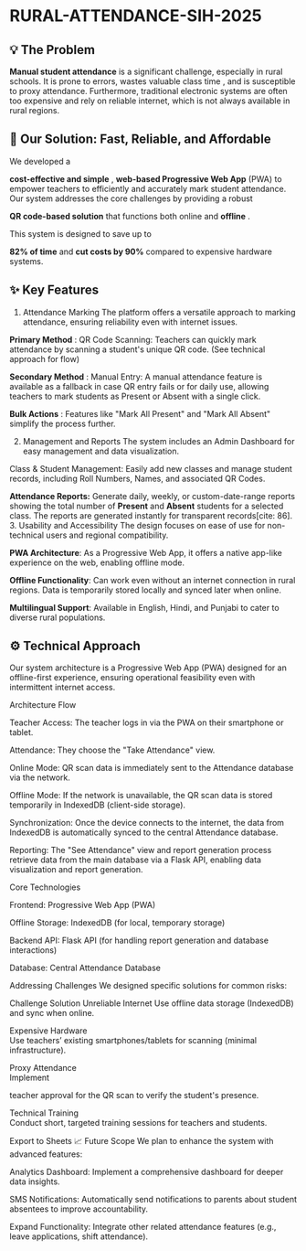 # RURAL-ATTENDANCE-SIH-2025


## 💡 The Problem
**Manual student attendance** is a significant challenge, especially in rural schools. It is prone to errors, wastes valuable class time , and is susceptible to proxy attendance. Furthermore, traditional electronic systems are often too expensive and rely on reliable internet, which is not always available in rural regions.




## 🌟 Our Solution: Fast, Reliable, and Affordable
We developed a 

**cost-effective and simple** , **web-based Progressive Web App** (PWA) to empower teachers to efficiently and accurately mark student attendance. Our system addresses the core challenges by providing a robust 


**QR code-based solution** that functions both online and **offline** .

This system is designed to save up to 

**82% of time** and **cut costs by 90%** compared to expensive hardware systems.


## ✨ Key Features 

1.  Attendance Marking
The platform offers a versatile approach to marking attendance, ensuring reliability even with internet issues.




**Primary Method** : QR Code Scanning: Teachers can quickly mark attendance by scanning a student's unique QR code. (See technical approach for flow) 




**Secondary Method** : Manual Entry: A manual attendance feature is available as a fallback in case QR entry fails or for daily use, allowing teachers to mark students as Present or Absent with a single click.


**Bulk Actions** : Features like "Mark All Present" and "Mark All Absent" simplify the process further. 



   

2. Management and Reports
The system includes an Admin Dashboard for easy management and data visualization.


Class & Student Management: Easily add new classes and manage student records, including Roll Numbers, Names, and associated QR Codes.

 **Attendance Reports:** Generate daily, weekly, or custom-date-range reports showing the total number of **Present** and **Absent** students for a selected class. The reports are generated instantly for transparent records[cite: 86].
3. Usability and Accessibility
The design focuses on ease of use for non-technical users and regional compatibility.


**PWA Architecture**: As a Progressive Web App, it offers a native app-like experience on the web, enabling offline mode.


**Offline Functionality**: Can work even without an internet connection in rural regions. Data is temporarily stored locally and synced later when online.


**Multilingual Support**: Available in English, Hindi, and Punjabi to cater to diverse rural populations.



## ⚙️ Technical Approach
Our system architecture is a Progressive Web App (PWA) designed for an offline-first experience, ensuring operational feasibility even with intermittent internet access.





Architecture Flow

Teacher Access: The teacher logs in via the PWA on their smartphone or tablet.

Attendance: They choose the "Take Attendance" view.

Online Mode: QR scan data is immediately sent to the Attendance database via the network.


Offline Mode: If the network is unavailable, the QR scan data is stored temporarily in IndexedDB (client-side storage).

Synchronization: Once the device connects to the internet, the data from IndexedDB is automatically synced to the central Attendance database.


Reporting: The "See Attendance" view and report generation process retrieve data from the main database via a Flask API, enabling data visualization and report generation.

Core Technologies

Frontend: Progressive Web App (PWA) 



Offline Storage: IndexedDB (for local, temporary storage) 


Backend API: Flask API (for handling report generation and database interactions) 

Database: Central Attendance Database

Addressing Challenges
We designed specific solutions for common risks:

Challenge	Solution
Unreliable Internet	
Use offline data storage (IndexedDB) and sync when online.


Expensive Hardware	
Use teachers’ existing smartphones/tablets for scanning (minimal infrastructure).



Proxy Attendance	
Implement 

teacher approval for the QR scan to verify the student's presence.

Technical Training	
Conduct short, targeted training sessions for teachers and students.


Export to Sheets
📈 Future Scope
We plan to enhance the system with advanced features:


Analytics Dashboard: Implement a comprehensive dashboard for deeper data insights.


SMS Notifications: Automatically send notifications to parents about student absentees to improve accountability.



Expand Functionality: Integrate other related attendance features (e.g., leave applications, shift attendance).

